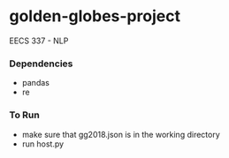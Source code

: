 # golden-globes-project
EECS 337 - NLP

### Dependencies
- pandas
- re

### To Run
- make sure that gg2018.json is in the working directory
- run host.py
